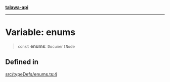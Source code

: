[**talawa-api**](../../../README.md)

***

# Variable: enums

> `const` **enums**: `DocumentNode`

## Defined in

[src/typeDefs/enums.ts:4](https://github.com/Suyash878/talawa-api/blob/f376d03c37e9acd046e7cc983947432c95f74442/src/typeDefs/enums.ts#L4)
